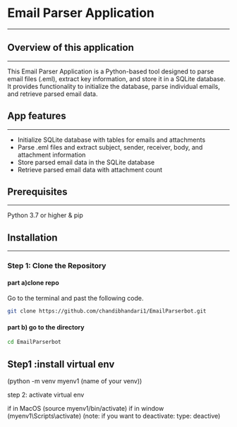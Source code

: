 # Email Parser Application
---
## Overview of this application
---
This Email Parser Application is a Python-based tool designed to parse email files (.eml), extract key information, and store it in a SQLite database. It provides functionality to initialize the database, parse individual emails, and retrieve parsed email data.

## App features
---
- Initialize SQLite database with tables for emails and attachments
- Parse .eml files and extract subject, sender, receiver, body, and attachment information
- Store parsed email data in the SQLite database
- Retrieve parsed email data with attachment count
## Prerequisites
---
Python 3.7 or higher & pip

## Installation
---
### Step 1: Clone the Repository
#### part a)clone repo
Go to the terminal and past the following code.
``` bash
git clone https://github.com/chandibhandari1/EmailParserbot.git
```
#### part b) go to the directory
``` bash
cd EmailParserbot
```

Step1 :install virtual env
---
(python -m venv myenv1 (name of your venv))

step 2: activate virtual env

if in MacOS
(source myenv1/bin/activate)
if in window
(myenv1\Scripts\activate)
(note: if you want to deactivate: type: deactive)


